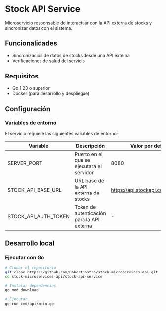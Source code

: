 # Stock API Service

Microservicio responsable de interactuar con la API externa de stocks y sincronizar datos con el sistema.

## Funcionalidades

- Sincronización de datos de stocks desde una API externa
- Verificaciones de salud del servicio

## Requisitos

- Go 1.23 o superior
- Docker (para desarrollo y despliegue)

## Configuración

### Variables de entorno

El servicio requiere las siguientes variables de entorno:

| Variable | Descripción | Valor por defecto |
|----------|-------------|-------------------|
| SERVER_PORT | Puerto en el que se ejecutará el servidor | 8080 |
| STOCK_API_BASE_URL | URL base de la API externa de stocks | https://api.stockapi.com/v1/stocks |
| STOCK_API_AUTH_TOKEN | Token de autenticación para la API externa | - |

## Desarrollo local

### Ejecutar con Go

```bash
# Clonar el repositorio
git clone https://github.com/RobertCastro/stock-microservices-api.git
cd stock-microservices-api/stock-api-service

# Instalar dependencias
go mod download

# Ejecutar
go run cmd/api/main.go